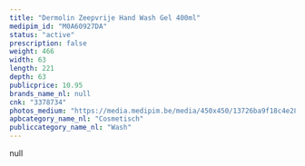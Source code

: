 ```yaml
---
title: "Dermolin Zeepvrije Hand Wash Gel 400ml"
medipim_id: "M0A60927DA"
status: "active"
prescription: false
weight: 466
width: 63
length: 221
depth: 63
publicprice: 10.95
brands_name_nl: null
cnk: "3378734"
photos_medium: "https://media.medipim.be/media/450x450/13726ba9f18c4e28ba9605131990e68469cc3837.jpg"
apbcategory_name_nl: "Cosmetisch"
publiccategory_name_nl: "Wash"
---
```

null
